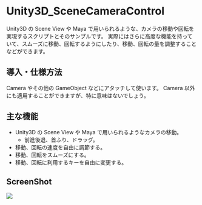 # Unity3D_SceneCameraControl

Unity3D の Scene View や Maya で用いられるような、カメラの移動や回転を実現するスクリプトとそのサンプルです。
実際にはさらに高度な機能を持っていて、スムーズに移動、回転するようにしたり、移動、回転の量を調整することなどができます。

## 導入・仕様方法

Camera やその他の GameObject などにアタッチして使います。
Camera 以外にも適用することができますが、特に意味はないでしょう。

## 主な機能

- Unity3D の Scene View や Maya で用いられるようなカメラの移動。
    - 前進後退、首ふり、ドラッグ。
- 移動、回転の速度を自由に調節する。
- 移動、回転をスムーズにする。
- 移動、回転に利用するキーを自由に変更する。

## ScreenShot

![](https://github.com/XJINE/Unity3D_SceneCameraControl/blob/master/ScreenShot.png)
